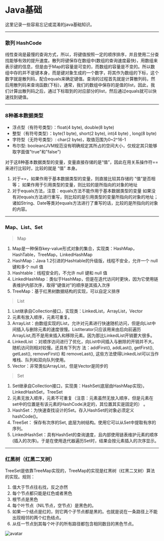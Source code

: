 # Java基础


这里记录一些容易忘记或混淆的java基础知识。


***
### 散列 HashCode

线性查询是最慢的查询方式，所以，将键值按照一定的顺序排序，并且使用二分查找能够有效的提升速度。散列将键保存在数组中(数组的查询速度最快)，用数组来表示键的信息，但是由于Map的容量是可变的，而数组的容量是不变的。所以数组中存的并不是键本身，而是键对象生成的一个数字，将其作为数组的下标，这个数字就是散列码，配合equals来确定键值。查询的过程首先就是计算散列码，然后用散列码来查询函数(下标)，通常，我们的数组中保存的是值的list，因此，我们计算出散列码之后，通过下标取到的对应部分的list，然后通过equals就可以快速找到键值。


***
### 8种基本数据类型

+ 浮点型（有符号类型）：float(4 byte), double(8 byte)
+ 整型（有符号类型）：byte(1 byte), short(2 byte), int(4 byte) , long(8 byte)
+ 字符型（无符号类型）: char(2 byte)，取值范围为0~2^16-1
+ 布尔型: boolean(JVM规范没有明确规定其所占的空间大小，仅规定其只能够取字面值"true"和"false")

对于这8种基本数据类型的变量，变量直接存储的是“值”，因此在用关系操作符==来进行比较时，比较的就是 “值” 本身。
1. 对于==，如果作用于基本数据类型的变量，则直接比较其存储的 “值”是否相等；
如果作用于引用类型的变量，则比较的是所指向的对象的地址
2. 对于equals方法，注意：equals方法不能作用于基本数据类型的变量
如果没有对equals方法进行重写，则比较的是引用类型的变量所指向的对象的地址；
诸如String、Date等类对equals方法进行了重写的话，比较的是所指向的对象的内容。


***
### Map、List、Set

> Map

1. Map是一种保存key-value形式对象的集合，实现类：HashMap，HashTable，TreeMap，LinkedHashMap
2. HashMap：Java 1.2引进的Hashtable的升级版，线程不安全，允许一个 null 键和多个 null 值
3. Hashtable：线程安全的，不允许 null 键和 null 值
4. LinkedHashMap：类似于HashMap，但是在迭代访问时更快，因为它使用链表维护内部次序，取得“键值对”的顺序是其插入次序
5. TreeMap：基于红黑树数据结构的实现，可以自定义排序

> List

1. List继承自Collection接口，实现类：LinkedList，ArrayList，Vector
2. 元素有放入顺序，元素可重复。
3. ArrayList：由数组实现的List，允许对元素进行快速随机访问，但是向List中间插入与删除元素的速度很慢。ListIterator只应该用来由后向前遍历 ArrayList,而不是用来插入和移除元素。因为那比LinkedList开销要大很多。 
4. LinkedList ：对顺序访问进行了优化，向List中间插入与删除的开销并不大。随机访问则相对较慢。还具有下列方 法：addFirst(), addLast(), getFirst(), getLast(), removeFirst() 和 removeLast(), 这些方法使得LinkedList可以当作堆栈、队列和双向队列使用。
5. Vector：非常类似ArrayList，但是Vector是同步的

> Set

1. Set继承自Collection接口，实现类：HashSet(底层由HashMap实现)，LinkedHashSet，TreeSet
2. 元素无放入顺序，元素不可重复（注意：元素虽然无放入顺序，但是元素在set中的位置是有该元素的HashCode决定的，其位置其实是固定的） 。
3. HashSet：为快速查找设计的Set。存入HashSet的对象必须定义hashCode()。
4. TreeSet： 保存有次序的Set, 底层为树结构。使用它可以从Set中提取有序的序列。
5. LinkedHashSet：具有HashSet的查询速度，且内部使用链表维护元素的顺序(插入的次序)。于是在使用迭代器遍历Set时，结果会按元素插入的次序显示。


***
### 红黑树（红黑二叉树）

TreeSet是依靠TreeMap实现的，TreeMap的实现是红黑树（红黑二叉树）算法的实现。规则：
1. 值大于节点往右找，反之亦然
2. 每个节点都只能是红色或者黑色
3. 根节点是黑色
4. 每个叶节点（NIL节点，空节点）是黑色的。
5. 如果一个结点是红的，则它两个子节点都是黑的。也就是说在一条路径上不能出现相邻的两个红色结点。
6. 从任一节点到其每个叶子的所有路径都包含相同数目的黑色节点。

![avatar](/img/java/1.png)
